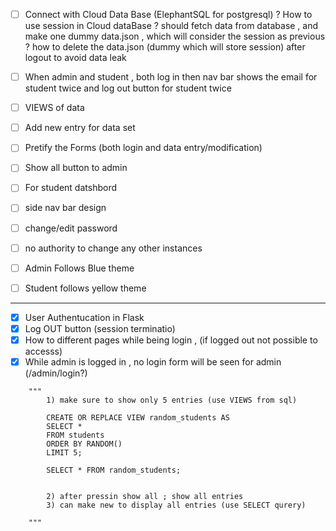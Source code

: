 - [ ] Connect with Cloud Data Base (ElephantSQL for postgresql)
? How to use session in Cloud dataBase
? should fetch data from database , and make one dummy data.json , which will consider the session as previous
? how to delete the data.json (dummy which will store session) after logout to avoid data leak

- [ ] When admin and student , both log in then nav bar shows the email for student twice and log out button for student twice
- [ ] VIEWS of data
- [ ] Add new entry for data set
- [ ] Pretify the Forms (both login and data entry/modification)
- [ ] Show all button to admin
- [ ] For student datshbord 
- [ ] side nav bar design
- [ ] change/edit password
- [ ] no authority to change any other instances
- [ ] Admin Follows Blue theme
- [ ] Student follows yellow theme
---
- [X] User Authentucation in Flask
- [X] Log OUT button (session terminatio)
- [X] How to different pages while being login , (if logged out not possible to accesss)
- [X] While admin is logged in , no login form will be seen for admin (/admin/login?)

```
    """  
        1) make sure to show only 5 entries (use VIEWS from sql)

        CREATE OR REPLACE VIEW random_students AS
        SELECT *
        FROM students
        ORDER BY RANDOM()
        LIMIT 5;

        SELECT * FROM random_students;


        2) after pressin show all ; show all entries
        3) can make new to display all entries (use SELECT qurery)

    """

```